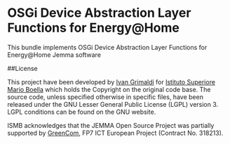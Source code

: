 # OSGi Device Abstraction Layer Functions for Energy@Home

This bundle implements OSGi Device Abstraction Layer Functions for Energy@Home Jemma software

##License

This project have been developed by [Ivan Grimaldi](https://github.com/ivangrimaldi) for [Istituto Superiore Mario Boella](http://www.ismb.it/) which holds the Copyright on the original code base.
The source code, unless specified otherwise in specific files, have been released under the GNU Lesser General Public License (LGPL) version 3.
LGPL conditions can be found on the GNU website.

ISMB acknowledges that the JEMMA Open Source Project was partially supported by [GreenCom](http://www.greencom-project.eu/), FP7 ICT European Project (Contract No. 318213).
